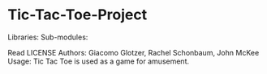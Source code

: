# Tic-Tac-Toe-Project
Libraries:
Sub-modules:

Read LICENSE
Authors: Giacomo Glotzer, Rachel Schonbaum, John McKee
Usage: Tic Tac Toe is used as a game for amusement.
